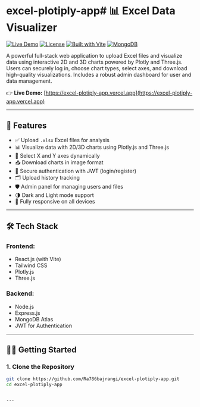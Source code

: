 # excel-plotiply-app# 📊 Excel Data Visualizer

[![Live Demo](https://img.shields.io/badge/Live-Demo-brightgreen)](https://excel-plotiply-app.vercel.app)
[![License](https://img.shields.io/badge/License-MIT-blue)](LICENSE)
[![Built with Vite](https://img.shields.io/badge/Built%20with-Vite-purple.svg)](https://vitejs.dev/)
[![MongoDB](https://img.shields.io/badge/Database-MongoDB-green)](https://www.mongodb.com/)

A powerful full-stack web application to upload Excel files and visualize data using interactive 2D and 3D charts powered by Plotly and Three.js. Users can securely log in, choose chart types, select axes, and download high-quality visualizations. Includes a robust admin dashboard for user and data management.

👉 **Live Demo:** [https://excel-plotiply-app.vercel.app](https://excel-plotiply-app.vercel.app)

---

## 🚀 Features

- ✅ Upload `.xlsx` Excel files for analysis  
- 📊 Visualize data with 2D/3D charts using Plotly.js and Three.js  
- 🧭 Select X and Y axes dynamically  
- 📥 Download charts in image format  
- 🔐 Secure authentication with JWT (login/register)  
- 🗂️ Upload history tracking  
- 🛡️ Admin panel for managing users and files  
- 🌗 Dark and Light mode support  
- 📱 Fully responsive on all devices  

---

## 🛠 Tech Stack

### Frontend:
- React.js (with Vite)
- Tailwind CSS
- Plotly.js
- Three.js

### Backend:
- Node.js
- Express.js
- MongoDB Atlas
- JWT for Authentication

---

## 🧑‍💻 Getting Started

### 1. Clone the Repository
```bash
git clone https://github.com/Ra786bajrangi/excel-plotiply-app.git
cd excel-plotiply-app


---
